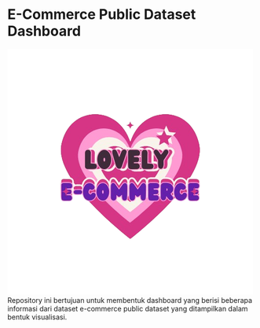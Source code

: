 # E-Commerce Public Dataset Dashboard
![Logo](https://raw.githubusercontent.com/annisaprmts/analysis/master/mylogo.png)
Repository ini bertujuan untuk membentuk dashboard yang berisi beberapa informasi dari dataset e-commerce public dataset yang ditampilkan dalam bentuk visualisasi.
